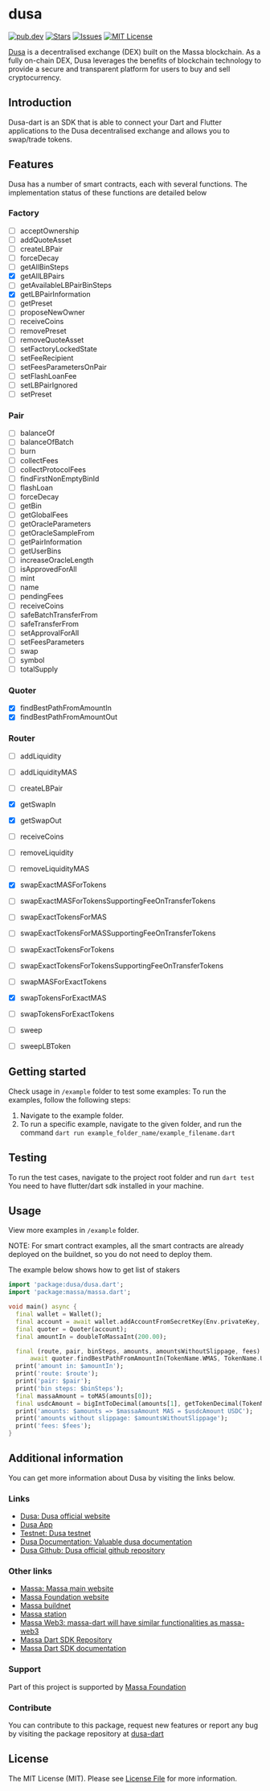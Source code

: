 
# dusa
[![pub.dev][pub-dev-shield]][pub-dev-url]
[![Stars][stars-shield]][stars-url]
[![Issues][issues-shield]][issues-url]
[![MIT License][license-shield]][license-url]

[Dusa](https://dusa.io) is a decentralised exchange (DEX) built on the Massa blockchain. As a fully on-chain DEX, Dusa leverages the benefits of blockchain technology to provide a secure and transparent platform for users to buy and sell cryptocurrency.

## Introduction
Dusa-dart is an SDK that is able to connect your Dart and Flutter applications to the Dusa decentralised exchange and allows you to swap/trade tokens.
## Features
Dusa has a number of smart contracts, each with several functions. The implementation status of these functions are detailed below

### Factory
- [ ] acceptOwnership
- [ ] addQuoteAsset
- [ ] createLBPair
- [ ] forceDecay
- [ ] getAllBinSteps
- [x] getAllLBPairs
- [ ] getAvailableLBPairBinSteps
- [x] getLBPairInformation
- [ ] getPreset
- [ ] proposeNewOwner
- [ ] receiveCoins
- [ ] removePreset
- [ ] removeQuoteAsset
- [ ] setFactoryLockedState
- [ ] setFeeRecipient
- [ ] setFeesParametersOnPair
- [ ] setFlashLoanFee
- [ ] setLBPairIgnored
- [ ] setPreset

### Pair
- [ ] balanceOf
- [ ] balanceOfBatch
- [ ] burn
- [ ] collectFees
- [ ] collectProtocolFees
- [ ] findFirstNonEmptyBinId
- [ ] flashLoan
- [ ] forceDecay
- [ ] getBin
- [ ] getGlobalFees
- [ ] getOracleParameters
- [ ] getOracleSampleFrom
- [ ] getPairInformation
- [ ] getUserBins
- [ ] increaseOracleLength
- [ ] isApprovedForAll
- [ ] mint
- [ ] name
- [ ] pendingFees
- [ ] receiveCoins
- [ ] safeBatchTransferFrom
- [ ] safeTransferFrom
- [ ] setApprovalForAll
- [ ] setFeesParameters
- [ ] swap
- [ ] symbol
- [ ] totalSupply

### Quoter
- [x] findBestPathFromAmountIn
- [x] findBestPathFromAmountOut

### Router
- [ ] addLiquidity
- [ ] addLiquidityMAS
- [ ] createLBPair
- [x] getSwapIn
- [x] getSwapOut
- [ ] receiveCoins
- [ ] removeLiquidity
- [ ] removeLiquidityMAS
- [x] swapExactMASForTokens
- [ ] swapExactMASForTokensSupportingFeeOnTransferTokens
- [ ] swapExactTokensForMAS
- [ ] swapExactTokensForMASSupportingFeeOnTransferTokens
- [ ] swapExactTokensForTokens
- [ ] swapExactTokensForTokensSupportingFeeOnTransferTokens
- [ ] swapMASForExactTokens
- [x] swapTokensForExactMAS
- [ ] swapTokensForExactTokens
- [ ] sweep
- [ ] sweepLBToken


## Getting started

Check usage in `/example` folder to test some examples:
To run the examples, follow the following steps:
1. Navigate to the example folder.
2. To run a specific example, navigate to the given folder, and run the command `dart run example_folder_name/example_filename.dart`


## Testing
To run the test cases, navigate to the project root folder and run `dart test`
You need to have flutter/dart sdk installed in your machine.


## Usage

View more examples in `/example` folder. 

NOTE: For smart contract examples, all the smart contracts are already deployed on the buildnet, so you do not need to deploy them.

The example below shows how to get list of stakers
```dart
import 'package:dusa/dusa.dart';
import 'package:massa/massa.dart';

void main() async {
  final wallet = Wallet();
  final account = await wallet.addAccountFromSecretKey(Env.privateKey, AddressType.user, NetworkType.BUILDNET);
  final quoter = Quoter(account);
  final amountIn = doubleToMassaInt(200.00);

  final (route, pair, binSteps, amounts, amountsWithoutSlippage, fees) =
      await quoter.findBestPathFromAmountIn(TokenName.WMAS, TokenName.USDC, BigInt.from(amountIn));
  print('amount in: $amountIn');
  print('route: $route');
  print('pair: $pair');
  print('bin steps: $binSteps');
  final massaAmount = toMAS(amounts[0]);
  final usdcAmount = bigIntToDecimal(amounts[1], getTokenDecimal(TokenName.USDC));
  print('amounts: $amounts => $massaAmount MAS = $usdcAmount USDC');
  print('amounts without slippage: $amountsWithoutSlippage');
  print('fees: $fees');
}
```

## Additional information
You can get more information about Dusa by visiting the links below.
### Links
- [Dusa: Dusa official website](https://dusa.io)
- [Dusa App](https://app.dusa.io)
- [Testnet: Dusa testnet](https://beta.dusa.io)
- [Dusa Documentation: Valuable dusa documentation](https://docs.dusa.io/)
- [Dusa Github: Dusa official github repository](https://github.com/dusaprotocol)

### Other links
- [Massa: Massa main website](https://massa.net)
- [Massa Foundation website](https://massa.foundation)
- [Massa buildnet](https://buildnet.massa.net)
- [Massa station](https://station.massa.net/)
- [Massa Web3: massa-dart will have similar functionalities as massa-web3](https://github.com/massalabs/massa-web3)
- [Massa Dart SDK Repository](https://github.com/nafsilabs/massa-dart)
- [Massa Dart SDK documentation](https://pub.dev/documentation/massa/latest/massa/massa-library.html)

### Support
Part of this project is supported by [Massa Foundation](https://massa.foundation)

### Contribute
You can contribute to this package, request new features or report any bug by visiting the package repository at [dusa-dart](https://github.com/nafsilabs/dusa-dart)


## License

The MIT License (MIT). Please see [License File](LICENSE) for more information.

<!-- MARKDOWN LINKS & IMAGES -->
<!-- https://www.markdownguide.org/basic-syntax/#reference-style-links -->
[pub-dev-shield]: https://img.shields.io/pub/v/dusa?style=for-the-badge
[pub-dev-url]: https://pub.dev/packages/dusa
[stars-shield]: https://img.shields.io/github/stars/nafsilabs/dusa-dart.svg?style=for-the-badge&logo=github&colorB=deeppink&label=stars
[stars-url]: https://packagist.org/packages/nafsilabs/dusa-dart
[issues-shield]: https://img.shields.io/github/issues/nafsilabs/dusa-dart.svg?style=for-the-badge
[issues-url]: https://github.com/nafsilabs/dusa-dart/issues
[license-shield]: https://img.shields.io/github/license/nafsilabs/dusa-dart.svg?style=for-the-badge
[license-url]: https://github.com/nafsilabs/dusa-dart/blob/main/LICENSE
